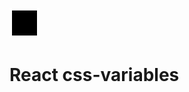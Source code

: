 [logo]: https://github.com/MenSeb/react-css-variables/blob/master/demo/logo.svg "React css-variables"

![React css-variables][logo]

# React css-variables